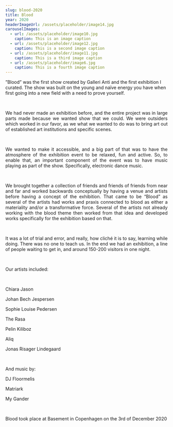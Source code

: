 ```yaml
---
slug: blood-2020
title: Blood
year: 2020
headerImageUrl: /assets/placeholder/image14.jpg
carouselImages:
  - url: /assets/placeholder/image10.jpg
    caption: This is an image caption
  - url: /assets/placeholder/image12.jpg
    caption: This is a second image caption
  - url: /assets/placeholder/image11.jpg
    caption: This is a third image caption
  - url: /assets/placeholder/image6.jpg
    caption: This is a fourth image caption
---
```

<p>”Blood” was the first show created by Galleri Anti and the first exhibition I curated. The show was built on the young and naïve energy you have when first going into a new field with a need to prove yourself.</p><p style="text-align: justify">&nbsp;</p><p style="text-align: justify">We had never made an exhibition before, and the entire project was in large parts made because we wanted show that we could. We were outsiders which worked in our favor, as we what we wanted to do was to bring art out of established art institutions and specific scenes.</p><p style="text-align: justify">&nbsp;</p><p style="text-align: justify">We wanted to make it accessible, and a big part of that was to have the atmosphere of the exhibition event to be relaxed, fun and active. So, to enable that, an important component of the event was to have music playing as part of the show. Specifically, electronic dance music.</p><p style="text-align: justify">&nbsp;</p><p style="text-align: justify">We brought together a collection of friends and friends of friends from near and far and worked backwards conceptually by having a venue and artists before having a concept of the exhibition. That came to be “Blood” as several of the artists had works and praxis connected to blood as either a materiality and/or a transformative force. Several of the artists not already working with the blood theme then worked from that idea and developed works specifically for the exhibition based on that.</p><p style="text-align: justify">&nbsp;</p><p style="text-align: justify">It was a lot of trial and error, and really, how cliché it is to say, learning while doing. There was no one to teach us. In the end we had an exhibition, a line of people waiting to get in, and around 150-200 visitors in one night.</p><p style="text-align: justify">&nbsp;</p><p style="text-align: justify">Our artists included:</p><p style="text-align: justify">&nbsp;</p><p style="text-align: justify">Chiara Jason</p><p style="text-align: justify">Johan Bech Jespersen</p><p style="text-align: justify">Sophie Louise Pedersen</p><p style="text-align: justify">The Rasa</p><p style="text-align: justify">Pelin Kiliboz</p><p style="text-align: justify">Aliq</p><p style="text-align: justify">Jonas Risager Lindegaard</p><p style="text-align: justify">&nbsp;</p><p style="text-align: justify">And music by:</p><p style="text-align: justify">DJ Floormelis</p><p style="text-align: justify">Matriark</p><p style="text-align: justify">My Gander</p><p style="text-align: justify">&nbsp;</p><p style="text-align: justify">Blood took place at Basement in Copenhagen on the 3rd of December 2020</p>